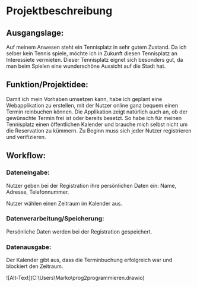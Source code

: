 # Projektbeschreibung

## Ausgangslage:
Auf meinem Anwesen steht ein Tennisplatz in sehr gutem Zustand. Da ich selber kein Tennis spiele, möchte ich in Zukunft diesen Tennisplatz an Interessiete vermieten. Dieser Tennisplatz eignet sich besonders gut, da man beim Spielen eine wunderschöne Aussicht auf die Stadt hat.

## Funktion/Projektidee:
Damit ich mein Vorhaben umsetzen kann, habe ich geplant eine Webapplikation zu erstellen, mit der Nutzer online ganz bequem einen Termin reinbuchen können. Die Applikation zeigt natürlich auch an, ob der gewünschte Termin frei ist oder bereits besetzt. So habe ich für meinen Tennisplatz einen öffentlichen Kalender und brauche mich selbst nicht um die Reservation zu kümmern. Zu Beginn muss sich jeder Nutzer registrieren und verifizieren.

## Workflow:
### Dateneingabe:
Nutzer geben bei der Registration ihre persönlichen Daten ein: Name, Adresse, Telefonnummer.

Nutzer wählen einen Zeitraum im Kalender aus.

### Datenverarbeitung/Speicherung:
Persönliche Daten werden bei der Registration gespeichert.


### Datenausgabe:
Der Kalender gibt aus, dass die Terminbuchung erfolgreich war und blockiert den Zeitraum.

![Alt-Text](C:\Users\Marko\prog2programmieren.drawio\)